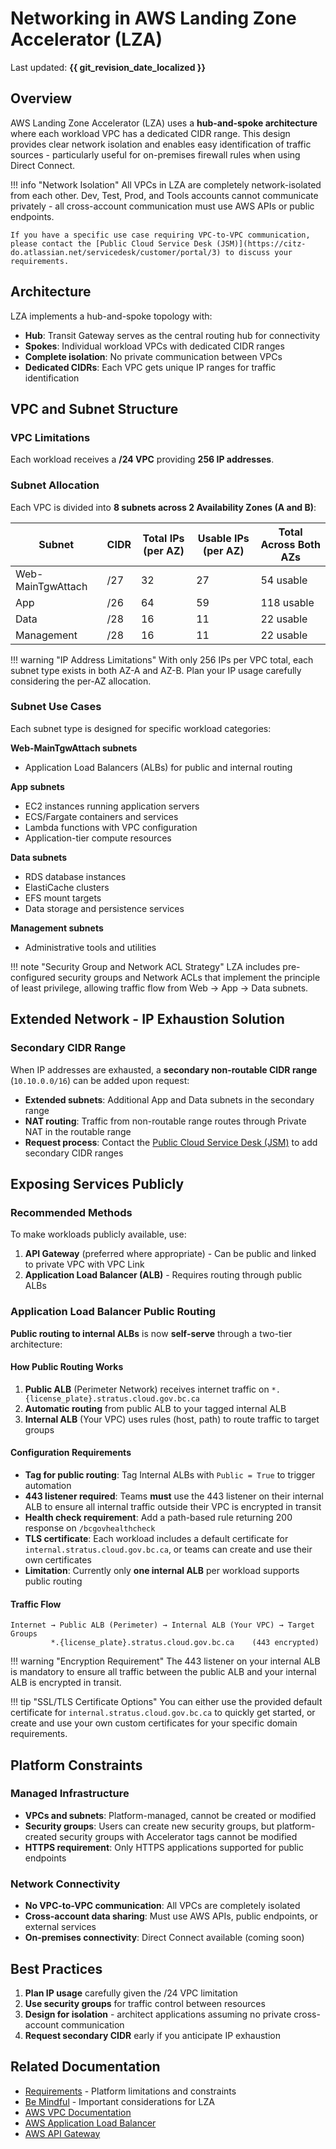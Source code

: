 # Networking in AWS Landing Zone Accelerator (LZA)

Last updated: **{{ git_revision_date_localized }}**

## Overview

AWS Landing Zone Accelerator (LZA) uses a **hub-and-spoke architecture** where each workload VPC has a dedicated CIDR range. This design provides clear network isolation and enables easy identification of traffic sources - particularly useful for on-premises firewall rules when using Direct Connect.

!!! info "Network Isolation"
    All VPCs in LZA are completely network-isolated from each other. Dev, Test, Prod, and Tools accounts cannot communicate privately - all cross-account communication must use AWS APIs or public endpoints.
    
    If you have a specific use case requiring VPC-to-VPC communication, please contact the [Public Cloud Service Desk (JSM)](https://citz-do.atlassian.net/servicedesk/customer/portal/3) to discuss your requirements.

## Architecture

LZA implements a hub-and-spoke topology with:

- **Hub**: Transit Gateway serves as the central routing hub for connectivity
- **Spokes**: Individual workload VPCs with dedicated CIDR ranges
- **Complete isolation**: No private communication between VPCs
- **Dedicated CIDRs**: Each VPC gets unique IP ranges for traffic identification

## VPC and Subnet Structure

### VPC Limitations

Each workload receives a **/24 VPC** providing **256 IP addresses**.

### Subnet Allocation

Each VPC is divided into **8 subnets across 2 Availability Zones (A and B)**:

| Subnet | CIDR | Total IPs (per AZ) | Usable IPs (per AZ) | Total Across Both AZs |
|--------|------|-------------------|--------------------|--------------------|
| Web-MainTgwAttach | /27 | 32 | 27 | 54 usable |
| App | /26 | 64 | 59 | 118 usable |
| Data | /28 | 16 | 11 | 22 usable |
| Management | /28 | 16 | 11 | 22 usable |

!!! warning "IP Address Limitations"
    With only 256 IPs per VPC total, each subnet type exists in both AZ-A and AZ-B. Plan your IP usage carefully considering the per-AZ allocation.

### Subnet Use Cases

Each subnet type is designed for specific workload categories:

**Web-MainTgwAttach subnets**
- Application Load Balancers (ALBs) for public and internal routing

**App subnets**
- EC2 instances running application servers
- ECS/Fargate containers and services
- Lambda functions with VPC configuration
- Application-tier compute resources

**Data subnets**  
- RDS database instances
- ElastiCache clusters
- EFS mount targets
- Data storage and persistence services

**Management subnets**
- Administrative tools and utilities

!!! note "Security Group and Network ACL Strategy"
    LZA includes pre-configured security groups and Network ACLs that implement the principle of least privilege, allowing traffic flow from Web → App → Data subnets.
    
## Extended Network - IP Exhaustion Solution

### Secondary CIDR Range

When IP addresses are exhausted, a **secondary non-routable CIDR range** (`10.10.0.0/16`) can be added upon request:

- **Extended subnets**: Additional App and Data subnets in the secondary range
- **NAT routing**: Traffic from non-routable range routes through Private NAT in the routable range
- **Request process**: Contact the [Public Cloud Service Desk (JSM)](https://citz-do.atlassian.net/servicedesk/customer/portal/3) to add secondary CIDR ranges

## Exposing Services Publicly

### Recommended Methods

To make workloads publicly available, use:

1. **API Gateway** (preferred where appropriate) - Can be public and linked to private VPC with VPC Link
2. **Application Load Balancer (ALB)** - Requires routing through public ALBs

### Application Load Balancer Public Routing

**Public routing to internal ALBs** is now **self-serve** through a two-tier architecture:

#### How Public Routing Works

1. **Public ALB** (Perimeter Network) receives internet traffic on `*.{license_plate}.stratus.cloud.gov.bc.ca`
2. **Automatic routing** from public ALB to your tagged internal ALB
3. **Internal ALB** (Your VPC) uses rules (host, path) to route traffic to target groups

#### Configuration Requirements

- **Tag for public routing**: Tag Internal ALBs with `Public = True` to trigger automation
- **443 listener required**: Teams **must** use the 443 listener on their internal ALB to ensure all internal traffic outside their VPC is encrypted in transit
- **Health check requirement**: Add a path-based rule returning 200 response on `/bcgovhealthcheck`
- **TLS certificate**: Each workload includes a default certificate for `internal.stratus.cloud.gov.bc.ca`, or teams can create and use their own certificates
- **Limitation**: Currently only **one internal ALB** per workload supports public routing

#### Traffic Flow

```
Internet → Public ALB (Perimeter) → Internal ALB (Your VPC) → Target Groups
         *.{license_plate}.stratus.cloud.gov.bc.ca    (443 encrypted)
```

!!! warning "Encryption Requirement"
    The 443 listener on your internal ALB is mandatory to ensure all traffic between the public ALB and your internal ALB is encrypted in transit.

!!! tip "SSL/TLS Certificate Options"
    You can either use the provided default certificate for `internal.stratus.cloud.gov.bc.ca` to quickly get started, or create and use your own custom certificates for your specific domain requirements.

## Platform Constraints

### Managed Infrastructure

- **VPCs and subnets**: Platform-managed, cannot be created or modified
- **Security groups**: Users can create new security groups, but platform-created security groups with Accelerator tags cannot be modified
- **HTTPS requirement**: Only HTTPS applications supported for public endpoints

### Network Connectivity

- **No VPC-to-VPC communication**: All VPCs are completely isolated
- **Cross-account data sharing**: Must use AWS APIs, public endpoints, or external services
- **On-premises connectivity**: Direct Connect available (coming soon)

## Best Practices

1. **Plan IP usage** carefully given the /24 VPC limitation
2. **Use security groups** for traffic control between resources
3. **Design for isolation** - architect applications assuming no private cross-account communication
4. **Request secondary CIDR** early if you anticipate IP exhaustion

## Related Documentation

- [Requirements](requirements.md) - Platform limitations and constraints
- [Be Mindful](../best-practices/be-mindful.md) - Important considerations for LZA
- [AWS VPC Documentation](https://docs.aws.amazon.com/vpc/)
- [AWS Application Load Balancer](https://docs.aws.amazon.com/elasticloadbalancing/latest/application/)
- [AWS API Gateway](https://docs.aws.amazon.com/apigateway/)
